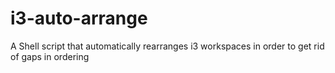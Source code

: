 # i3-auto-arrange
A Shell script that automatically rearranges i3 workspaces in order to get rid of gaps in ordering
